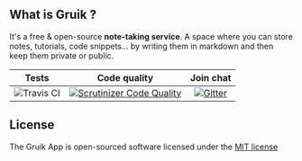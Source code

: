 ## What is Gruik ?

It's a free & open-source **note-taking service**. A space where you can store notes, tutorials, code snippets... by writing them in markdown and then keep them private or public.

| Tests | Code quality | Join chat |
|:-----:|:------------:|:---------:|
| ![Travis CI](https://travis-ci.org/grena/gruik.svg?branch=develop) | [![Scrutinizer Code Quality](https://scrutinizer-ci.com/g/grena/gruik/badges/quality-score.png?b=develop)](https://scrutinizer-ci.com/g/grena/gruik/?branch=develop) | [![Gitter](https://badges.gitter.im/Join%20Chat.svg)](https://gitter.im/grena/gruik?utm_source=badge&utm_medium=badge&utm_campaign=pr-badge) |

## License

The Gruik App is open-sourced software licensed under the [MIT license](http://opensource.org/licenses/MIT)

